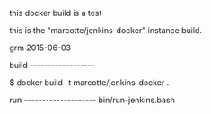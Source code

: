  this docker build is a test
 
 this is the "marcotte/jenkins-docker" instance build. 

 grm 2015-06-03
 
build ------------------

$ docker build -t marcotte/jenkins-docker .

run --------------------
bin/run-jenkins.bash
